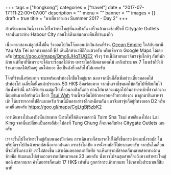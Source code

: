 +++
tags = ["hongkong"]
categories = ["travel"]
date = "2017-07-17T11:22:00+07:00"
description = ""
menu = ""
banner = ""
images = []
draft = true
title = "พาเที่ยวฮ่องกง Summer 2017 - Day 2"
+++

สำหรับแพลนวันนี้ เราจะไปไหว้พระใหญ่ที่นองปิงกัน เสร็จแล้วแวะช้อปปิ้งที่ Citygate Outlets จากนั้นแวะห้าง Habour City ก่อนไปเดินเล่นกลางคืนที่ย่านมงก๊ก

<!--more-->

เนื่องจากสองแม่ลูกยังไม่ตื่น จึงออกไปกินโจ๊กตอนเช้ากันก่อนที่ร้าน [Ocean Empire](http://oceanempire.com.hk/?q=en) ใกล้กับสถานี Yau Ma Tei ออกทางออกที่ B1 เดินอีกห้านาทีก็ถึงแล้วครับ หรือเช็คจาก Google Maps ได้เลยครับ https://goo.gl/maps/Qmo6JHqTUQE2 จริงๆ ร้านนี้มีสาขาแถวจิมซาจุ่ยใกล้ๆ กับที่พักด้วย แต่ที่มาที่นี่เพราะจะได้แวะซื้อผลไม้ด้วย เพราะใกล้กับตลาดผลไม้ มาถึงประมาณ 7 โมงเช้าก็ยังมีร้านขายผลไม้เปิดอยู่ คนไม่เยอะ ซื้อเป็นลังหิ้วกลับไปได้เลยครับ

โจ๊กที่ร้านนี้อร่อยมาก จะมาพร้อมปาท่องโก๋ชิ้นใหญ่มาก นอกจากนั้นก็สั่งเพิ่มก๋วยเตี๋ยวหลอดไส้ปาท่องโก๋ เฉลี่ยมื้อนี้คนล่ะประมาณ 50 HK$ อิ่มอร่อยมาก จากนั้นเราก็ขนผลไม้กลับไปที่พักเก็บไว้กันทั้งทริปนี้ แล้วก็รับสองแม่ลูกไปเที่ยวนองปิงกันต่อ ก่อนไปพาสองแม่ลูกไปกินอาหารเช้าที่ชาวฮ่องกงนิยมกันมากอีกร้านนึง ชื่อว่า [Tsui Wah](http://www.tsuiwah.com/business/restaurant/branches/) ร้านนี้จะเต็มไปด้วยครอบครัวชาวฮ่องกง พาลูกมากินอาหารเช้า ได้บรรยากาศไปอีกแบบครับ ร้านนี้มีหลายสาขาอีกเหมือนกัน แถวจิมซาจุ่ยก็อยู่ที่ทางออก D2 หรือตามนี้เลยครับ https://goo.gl/maps/CgLtgBj5zbK2

การเดินทางไปนองปิงนั้นง่ายมาก นั่งรถไฟใต้ดินจากสถานี Tsim Sha Tsui สายสีแดงไปลง Lai King จากนั้นเปลี่ยนเป็นสายสีส้ม ไปลงที่ Tung Chung ก็จะเจอกับห้าง Citygate Outlets เลยครับ

เราจะขึ้นไปไหว้พระใหญ่กันบนนองปิงก่อน การเดินทางก็สามารถไปได้ทั้งขึ้นกระเช้าและนั่งรถบัส ในทริปนี้เราไปกันด้วยรถบัสเนื่องจากฝนตก กระเช้าไม่เปิด การนั่งรถบัสก็ไม่ยากเลยครับ จากบันไดเลื่อนที่จะไปขึ้นกระเช้า เราไม่ต้องขึ้น แล้วเดินเลยออกมาสักพัก จะเห็นท่ารถบัสจอดกันหลายสายทางด้านซ้ายมือ ข้ามถนนไปเข้าแถวตรงรถบัสหมายเลข 23 เลยครับ นั่งยาวไปจนสุดสายก็จะถึงทางเข้าพระใหญ่พอดี สะดวกมาก ค่าโดยสารก็คนล่ะ 17 HK$ เท่านั้น ถูกกว่ากระเช้ามากมาย ใช้เวลานั่งประมาณสี่สิบนาที
